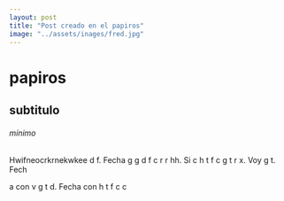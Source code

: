 ```yaml
---
layout: post
title: "Post creado en el papiros"
image: "../assets/inages/fred.jpg"
---
```


# papiros
## subtitulo
###### mínimo 
Hwifneocrkrnekwkee d f. Fecha g g d f c r r hh. Si c h t f c g t r x. Voy g t. Fech

a con v g t d. Fecha con h t f c c
